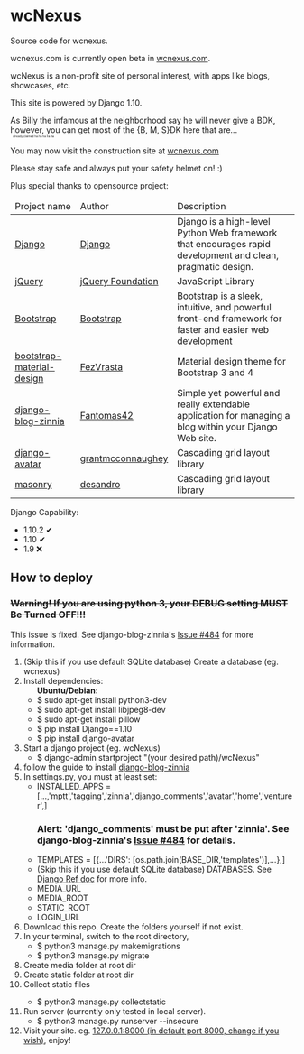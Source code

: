 # wcNexus
Source code for wcnexus.
<p>wcnexus.com is currently open beta in <a href="http://www.wcnexus.com">wcnexus.com</a>.</p>
<p>wcNexus is a non-profit site of personal interest, with apps like blogs, showcases, etc.</p>
<p>This site is powered by Django 1.10.</p>

<p>As Billy the infamous at the neighborhood say he will never give a BDK, however, you can get most of the {B, M, S}DK here that are... 
<br />
<span style='font-size: 5px'>&nbsp;&nbsp;&nbsp;already claimed ha ha ha ha ha</span>

<p>You may now visit the construction site at <a href="http://www.wcnexus.com"  target="_blank">wcnexus.com</a></p>
<p>Please stay safe and always put your safety helmet on! :)</p>

<p>Plus special thanks to opensource project:</p>
<table>
  <thead>
    <tr>
      <td>Project name</td>      <td>Author</td>      <td>Description</td>
    </tr>
  </thead>
  <tbody>
      <tr>
        <td><a href="https://github.com/django/django" target="_blank">Django</a></td>
        <td><a href="https://github.com/django" target="_blank">Django</a></td>
        <td>Django is a high-level Python Web framework that encourages rapid development and clean, pragmatic design.</td>
      </tr>
      <tr>
        <td><a href="https://github.com/jquery/jquery" target="_blank">jQuery</a></td>
        <td><a href="https://github.com/jquery">jQuery Foundation</a></td>
        <td>JavaScript Library</td>
      </tr>
      <tr>
        <td><a href="https://github.com/twbs/bootstrap" target="_blank">Bootstrap</a></td>
        <td><a href="https://github.com/twbs" target="_blank">Bootstrap</a></td>
        <td>Bootstrap is a sleek, intuitive, and powerful front-end framework for faster and easier web development</td>
      </tr>
      <tr>
        <td><a href="https://github.com/FezVrasta/bootstrap-material-design" target="_blank">bootstrap-material-design</a></td>
        <td><a href="https://github.com/FezVrasta" target="_blank">FezVrasta</a></td>
        <td>Material design theme for Bootstrap 3 and 4</td>
      </tr>
      <tr>
        <td><a href="https://github.com/Fantomas42/django-blog-zinnia" target="_blank">django-blog-zinnia</a></td>
        <td><a href="https://github.com/Fantomas42" target="_blank">Fantomas42</a></td>
        <td>Simple yet powerful and really extendable application for managing a blog within your Django Web site.</td>
      </tr>
      <tr>
        <td><a href="https://github.com/grantmcconnaughey/django-avatar" target="_blank">django-avatar</a></td>
        <td><a href="https://github.com/grantmcconnaughey" target="_blank">grantmcconnaughey</a></td>
        <td>Cascading grid layout library</td>
      </tr>
      <tr>
        <td><a href="https://github.com/desandro/masonry" target="_blank">masonry</a></td>
        <td><a href="https://github.com/desandro" target="_blank">desandro</a></td>
        <td>Cascading grid layout library</td>
      </tr>
  </tbody>
</table>

<p>Django Capability:</p>
<ul>
  <li>1.10.2 <span>✔</span></li>
  <li>1.10 <span>✔</span></li>
  <li>1.9 <span>❌</span></li>
</ul>

<h2>How to deploy</h2>
<del><h3>Warning! If you are using python 3, your <strong>DEBUG</strong> setting <b>MUST Be Turned OFF!!!</b> </h3></del>
<p>This issue is fixed. See django-blog-zinnia's <a href='https://github.com/Fantomas42/django-blog-zinnia/issues/484'  target="_blank">Issue #484</a> for more information.</p>

<ol>
	<li>(Skip this if you use default SQLite database) Create a database (eg. wcnexus)</li>
	<li>
		Install dependencies:
		<ul>
			<b>Ubuntu/Debian:</b>
			<li>$ sudo apt-get install python3-dev</li>
			<li>$ sudo apt-get install libjpeg8-dev</li>
			<li>$ sudo apt-get install pillow</li>
			<li>$ pip install Django==1.10</li>
			<li>$ pip install django-avatar</li>
		</ul>
	</li>
	<li>
		Start a django project (eg. wcNexus)
		<ul>
			<li>$ django-admin startproject "(your desired path)/wcNexus"</li>
		</ul>
	</li>
	<li>
		follow the guide to install <a href='https://github.com/Fantomas42/django-blog-zinnia'  target="_blank">django-blog-zinnia</a>
	</li>
	<li>
		In settings.py, you must at least set:
		<ul>
			<li>INSTALLED_APPS = [...,'mptt','tagging','zinnia','django_comments','avatar','home','venturer',]<br />
<h3>Alert: 'django_comments' must be put after 'zinnia'. See django-blog-zinnia's <a href='https://github.com/Fantomas42/django-blog-zinnia/issues/484'  target="_blank">Issue #484</a> for details.</h3>
			</li>
			<li>TEMPLATES = [{...'DIRS': [os.path.join(BASE_DIR,'templates')],...},]</li>
			<li>(Skip this if you use default SQLite database) DATABASES. See <a href="https://docs.djangoproject.com/en/1.10/ref/databases/"  target="_blank">Django Ref doc</a> for more info.</li>
			<li>MEDIA_URL</li>
			<li>MEDIA_ROOT</li>
			<li>STATIC_ROOT</li>
			<li>LOGIN_URL</li>
		</ul>
	</li>
	<li>
		Download this repo. Create the folders yourself if not exist.
	</li>
	<li>
		In your terminal, switch to the root directory, 
		<ul>
			<li>$ python3 manage.py makemigrations</li>
			<li>$ python3 manage.py migrate</li>
		</ul>
	</li>
	<li>Create media folder at root dir</li>
	<li>Create static folder at root dir</li>
	<li>Collect static files</li>
		<ul><li>$ python3 manage.py collectstatic</li></ul>
	<li>Run server (currently only tested in local server).
		<ul><li>$ python3 manage.py runserver --insecure</li></ul>
	</li>
	<li>Visit your site. eg. <a href="http://127.0.0.1:8000"  target="_blank">127.0.0.1:8000 (in default port 8000, change if you wish)</a>, enjoy!</li>
</ol>
